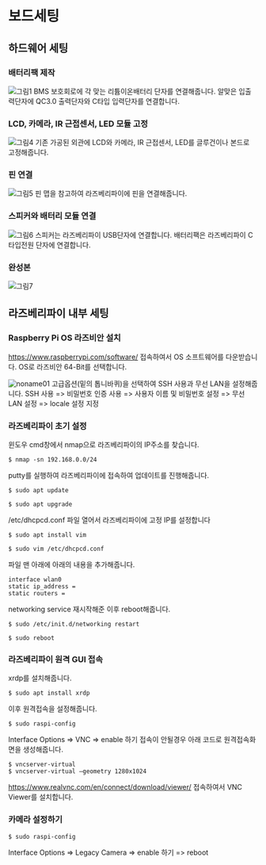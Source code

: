 # 보드세팅

## 하드웨어 세팅

### 배터리팩 제작
![그림1](https://github.com/HJW1250/Medication-management-aids/assets/114561883/515f3ee0-6618-45ba-b7dc-d7b446ee790e)
BMS 보호회로에 각 맞는 리튬이온배터리 단자를 연결해줍니다.
알맞은 입출력단자에 QC3.0 출력단자와 C타입 입력단자를 연결합니다.

### LCD, 카메라, IR 근접센서, LED 모듈 고정
![그림4](https://github.com/HJW1250/Medication-management-aids/assets/114561883/66ed320b-54e0-4a31-bd3d-a182dcf1ded5)
기존 가공된 외관에 LCD와 카메라, IR 근접센서, LED를 글루건이나 본드로 고정해줍니다.

### 핀 연결
![그림5](https://github.com/HJW1250/Medication-management-aids/assets/114561883/b43892e2-e552-4e40-892f-e5b9502fe7de)
핀 맵을 참고하여 라즈베리파이에 핀을 연결해줍니다.

### 스피커와 배터리 모듈 연결
![그림6](https://github.com/HJW1250/Medication-management-aids/assets/114561883/6f3c42f9-b619-4fe9-9469-9d531ae2a3ff)
스피커는 라즈베리파이 USB단자에 연결합니다.
배터리팩은 라즈베리파이 C타입전원 단자에 연결합니다.

### 완성본
![그림7](https://github.com/HJW1250/Medication-management-aids/assets/114561883/7dd99541-a89d-416d-9971-ce6ac35b1773)

## 라즈베리파이 내부 세팅

### Raspberry Pi OS 라즈비안 설치
https://www.raspberrypi.com/software/
접속하여서 OS 소프트웨어를 다운받습니다.
OS로 라즈비안 64-Bit를 선택합니다.

![noname01](https://github.com/HJW1250/Medication-management-aids/assets/114561883/07aac3b4-4273-4d0e-bcc2-6fad2f4578ed)
고급옵션(밑의 톱니바퀴)을 선택하여 SSH 사용과 무선 LAN을 설정해줍니다.
SSH 사용 => 비밀번호 인증 사용 => 사용자 이름 및 비밀번호 설정 => 무선 LAN 설정 => locale 설정 지정

### 라즈베리파이 초기 설정
윈도우 cmd창에서 nmap으로 라즈베리파이의 IP주소를 찾습니다.
```
$ nmap -sn 192.168.0.0/24
```
putty를 실행하여 라즈베리파이에 접속하여 업데이트를 진행해줍니다.
```
$ sudo apt update
```
```
$ sudo apt upgrade
```
/etc/dhcpcd.conf 파일 열어서 라즈베리파이에 고정 IP를 설정합니다
```
$ sudo apt install vim
```
```
$ sudo vim /etc/dhcpcd.conf
```
파일 맨 아래에 아래의 내용을 추가해줍니다.
```
interface wlan0
static ip_address = 
static routers =
```
networking service 재시작해준 이후 reboot해줍니다.
```
$ sudo /etc/init.d/networking restart
```
```
$ sudo reboot
```

### 라즈베리파이 원격 GUI 접속
xrdp를 설치해줍니다.
```
$ sudo apt install xrdp
```
이후 원격접속을 설정해줍니다.
```
$ sudo raspi-config
```
Interface Options => VNC => enable 하기
접속이 안될경우
아래 코드로 원격접속화면을 생성해줍니다.
```
$ vncserver-virtual
$ vncserver-virtual –geometry 1280x1024
```
https://www.realvnc.com/en/connect/download/viewer/
접속하여서 VNC Viewer를 설치합니다.

### 카메라 설정하기
```
$ sudo raspi-config
```
Interface Options => Legacy Camera => enable 하기 => reboot
